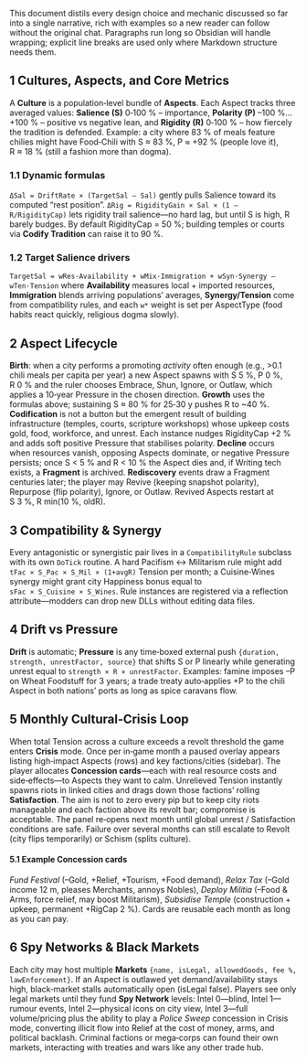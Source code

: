 This document distils every design choice and mechanic discussed so far into a single narrative, rich with examples so a new reader can follow without the original chat. Paragraphs run long so Obsidian will handle wrapping; explicit line breaks are used only where Markdown structure needs them.

## 1 Cultures, Aspects, and Core Metrics

A **Culture** is a population‑level bundle of **Aspects**. Each Aspect tracks three averaged values: **Salience (S)** 0‑100 % – import­ance, **Polarity (P)** –100 %…+100 % – positive vs negative lean, and **Rigidity (R)** 0‑100 % – how fiercely the tradition is defended. Example: a city where 83 % of meals feature chilies might have Food‑Chili with S ≈ 83 %, P ≈ +92 % (people love it), R ≈ 18 % (still a fashion more than dogma).

### 1.1 Dynamic formulas

`ΔSal = DriftRate × (TargetSal – Sal)` gently pulls Salience toward its computed “rest position”. `ΔRig = RigidityGain × Sal × (1 – R/RigidityCap)` lets rigidity trail salience—no hard lag, but until S is high, R barely budges. By default RigidityCap = 50 %; building temples or courts via **Codify Tradition** can raise it to 90 %.

### 1.2 Target Salience drivers

`TargetSal = wRes·Availability + wMix·Immigration + wSyn·Synergy – wTen·Tension` where **Availability** measures local + imported resources, **Immigration** blends arriving populations’ averages, **Synergy/Tension** come from compatibility rules, and each `w*` weight is set per AspectType (food habits react quickly, religious dogma slowly).

## 2 Aspect Lifecycle

**Birth**: when a city performs a promoting _activity_ often enough (e.g., >0.1 chili meals per capita per year) a new Aspect spawns with S 5 %, P 0 %, R 0 % and the ruler chooses Embrace, Shun, Ignore, or Outlaw, which applies a 10‑year Pressure in the chosen direction. **Growth** uses the formulas above; sustaining S ≈ 80 % for 25‑30 y pushes R to ~40 %. **Codification** is not a button but the emergent result of building infrastructure (temples, courts, scripture workshops) whose upkeep costs gold, food, workforce, and unrest. Each instance nudges RigidityCap +2 % and adds soft positive Pressure that stabilises polarity. **Decline** occurs when resources vanish, opposing Aspects dominate, or negative Pressure persists; once S < 5 % and R < 10 % the Aspect dies and, if Writing tech exists, a **Fragment** is archived. **Rediscovery** events draw a Fragment centuries later; the player may Revive (keeping snapshot polarity), Repurpose (flip polarity), Ignore, or Outlaw. Revived Aspects restart at S 3 %, R min(10 %, oldR).

## 3 Compatibility & Synergy

Every antagonistic or synergistic pair lives in a `CompatibilityRule` subclass with its own `DoTick` routine. A hard Pacifism ↔ Militarism rule might add `tFac × S_Pac × S_Mil × (1+avgR)` Tension per month; a Cuisine‑Wines synergy might grant city Happiness bonus equal to `sFac × S_Cuisine × S_Wines`. Rule instances are registered via a reflection attribute—modders can drop new DLLs without editing data files.

## 4 Drift vs Pressure

**Drift** is automatic; **Pressure** is any time‑boxed external push `{duration, strength, unrestFactor, source}` that shifts S or P linearly while generating unrest equal to `strength × R × unrestFactor`. Examples: famine imposes –P on Wheat Foodstuff for 3 years; a trade treaty auto‑applies +P to the chili Aspect in both nations’ ports as long as spice caravans flow.

## 5 Monthly Cultural‑Crisis Loop

When total Tension across a culture exceeds a revolt threshold the game enters **Crisis** mode. Once per in‑game month a paused overlay appears listing high‑impact Aspects (rows) and key factions/cities (sidebar). The player allocates **Concession cards**—each with real resource costs and side‑effects—to Aspects they want to calm. Unrelieved Tension instantly spawns riots in linked cities and drags down those factions’ rolling **Satisfaction**. The aim is not to zero every pip but to keep city riots manageable and each faction above its revolt bar; compromise is acceptable. The panel re‑opens next month until global unrest / Satisfaction conditions are safe. Failure over several months can still escalate to Revolt (city flips temporarily) or Schism (splits culture).

#### 5.1 Example Concession cards

_Fund Festival_ (–Gold, +Relief, +Tourism, +Food demand), _Relax Tax_ (–Gold income 12 m, pleases Merchants, annoys Nobles), _Deploy Militia_ (–Food & Arms, force relief, may boost Militarism), _Subsidise Temple_ (construction + upkeep, permanent +RigCap 2 %). Cards are reusable each month as long as you can pay.

## 6 Spy Networks & Black Markets

Each city may host multiple **Markets** `{name, isLegal, allowedGoods, fee %, lawEnforcement}`. If an Aspect is outlawed yet demand/availability stays high, black‑market stalls automatically open (isLegal false). Players see only legal markets until they fund **Spy Network** levels: Intel 0—blind, Intel 1—rumour events, Intel 2—physical icons on city view, Intel 3—full volume/pricing plus the ability to play a _Police Sweep_ concession in Crisis mode, converting illicit flow into Relief at the cost of money, arms, and political backlash. Criminal factions or mega‑corps can found their own markets, interacting with treaties and wars like any other trade hub.